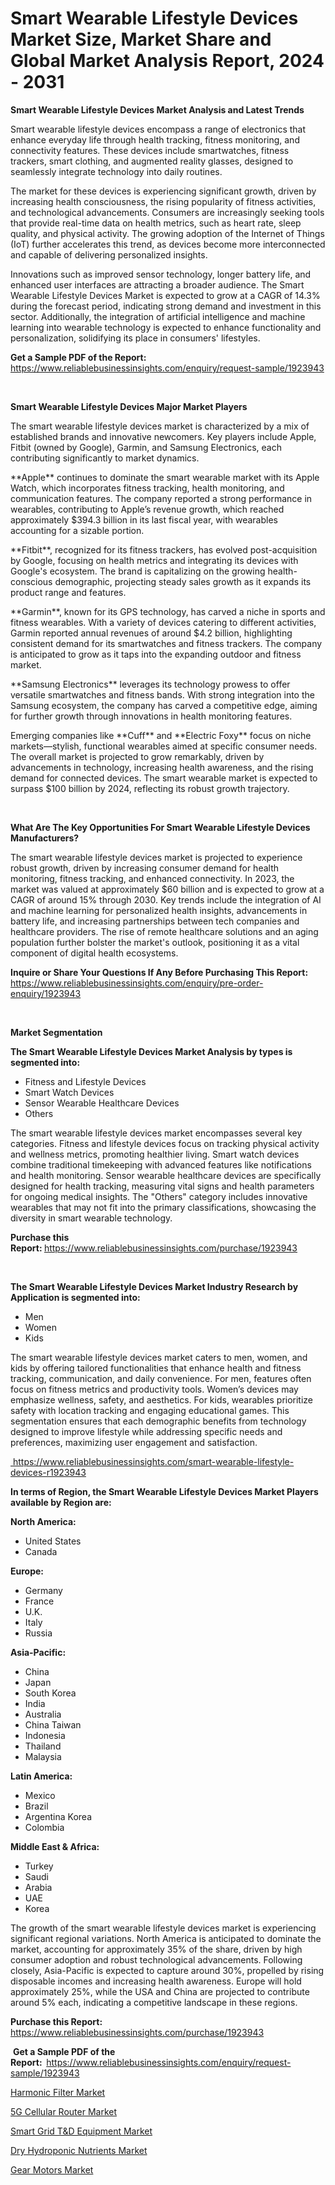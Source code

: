 <p><h1>Smart Wearable Lifestyle Devices Market Size, Market Share and Global Market Analysis Report, 2024 - 2031</h1></p><p><strong>Smart Wearable Lifestyle Devices Market Analysis and Latest Trends</strong></p>
<p><p>Smart wearable lifestyle devices encompass a range of electronics that enhance everyday life through health tracking, fitness monitoring, and connectivity features. These devices include smartwatches, fitness trackers, smart clothing, and augmented reality glasses, designed to seamlessly integrate technology into daily routines. </p><p>The market for these devices is experiencing significant growth, driven by increasing health consciousness, the rising popularity of fitness activities, and technological advancements. Consumers are increasingly seeking tools that provide real-time data on health metrics, such as heart rate, sleep quality, and physical activity. The growing adoption of the Internet of Things (IoT) further accelerates this trend, as devices become more interconnected and capable of delivering personalized insights.</p><p>Innovations such as improved sensor technology, longer battery life, and enhanced user interfaces are attracting a broader audience. The Smart Wearable Lifestyle Devices Market is expected to grow at a CAGR of 14.3% during the forecast period, indicating strong demand and investment in this sector. Additionally, the integration of artificial intelligence and machine learning into wearable technology is expected to enhance functionality and personalization, solidifying its place in consumers' lifestyles.</p></p>
<p><strong>Get a Sample PDF of the Report:&nbsp;</strong> <a href="https://www.reliablebusinessinsights.com/enquiry/request-sample/1923943?utm_campaign=1260&utm_medium=2&utm_source=Github&utm_content=ia&utm_term=24102024&utm_id=smart-wearable-lifestyle-devices">https://www.reliablebusinessinsights.com/enquiry/request-sample/1923943</a></p>
<p>&nbsp;</p>
<p><strong>Smart Wearable Lifestyle Devices Major Market Players</strong></p>
<p><p>The smart wearable lifestyle devices market is characterized by a mix of established brands and innovative newcomers. Key players include Apple, Fitbit (owned by Google), Garmin, and Samsung Electronics, each contributing significantly to market dynamics.</p><p>**Apple** continues to dominate the smart wearable market with its Apple Watch, which incorporates fitness tracking, health monitoring, and communication features. The company reported a strong performance in wearables, contributing to Apple’s revenue growth, which reached approximately $394.3 billion in its last fiscal year, with wearables accounting for a sizable portion.</p><p>**Fitbit**, recognized for its fitness trackers, has evolved post-acquisition by Google, focusing on health metrics and integrating its devices with Google's ecosystem. The brand is capitalizing on the growing health-conscious demographic, projecting steady sales growth as it expands its product range and features.</p><p>**Garmin**, known for its GPS technology, has carved a niche in sports and fitness wearables. With a variety of devices catering to different activities, Garmin reported annual revenues of around $4.2 billion, highlighting consistent demand for its smartwatches and fitness trackers. The company is anticipated to grow as it taps into the expanding outdoor and fitness market.</p><p>**Samsung Electronics** leverages its technology prowess to offer versatile smartwatches and fitness bands. With strong integration into the Samsung ecosystem, the company has carved a competitive edge, aiming for further growth through innovations in health monitoring features.</p><p>Emerging companies like **Cuff** and **Electric Foxy** focus on niche markets—stylish, functional wearables aimed at specific consumer needs. The overall market is projected to grow remarkably, driven by advancements in technology, increasing health awareness, and the rising demand for connected devices. The smart wearable market is expected to surpass $100 billion by 2024, reflecting its robust growth trajectory.</p></p>
<p>&nbsp;</p>
<p><strong>What Are The Key Opportunities For Smart Wearable Lifestyle Devices Manufacturers?</strong></p>
<p><p>The smart wearable lifestyle devices market is projected to experience robust growth, driven by increasing consumer demand for health monitoring, fitness tracking, and enhanced connectivity. In 2023, the market was valued at approximately $60 billion and is expected to grow at a CAGR of around 15% through 2030. Key trends include the integration of AI and machine learning for personalized health insights, advancements in battery life, and increasing partnerships between tech companies and healthcare providers. The rise of remote healthcare solutions and an aging population further bolster the market's outlook, positioning it as a vital component of digital health ecosystems.</p></p>
<p><strong>Inquire or Share Your Questions If Any Before Purchasing This Report:</strong> <a href="https://www.reliablebusinessinsights.com/enquiry/pre-order-enquiry/1923943?utm_campaign=1260&utm_medium=2&utm_source=Github&utm_content=ia&utm_term=24102024&utm_id=smart-wearable-lifestyle-devices">https://www.reliablebusinessinsights.com/enquiry/pre-order-enquiry/1923943</a></p>
<p>&nbsp;</p>
<p><strong>Market Segmentation</strong></p>
<p><strong>The Smart Wearable Lifestyle Devices Market Analysis by types is segmented into:</strong></p>
<p><ul><li>Fitness and Lifestyle Devices</li><li>Smart Watch Devices</li><li>Sensor Wearable Healthcare Devices</li><li>Others</li></ul></p>
<p><p>The smart wearable lifestyle devices market encompasses several key categories. Fitness and lifestyle devices focus on tracking physical activity and wellness metrics, promoting healthier living. Smart watch devices combine traditional timekeeping with advanced features like notifications and health monitoring. Sensor wearable healthcare devices are specifically designed for health tracking, measuring vital signs and health parameters for ongoing medical insights. The "Others" category includes innovative wearables that may not fit into the primary classifications, showcasing the diversity in smart wearable technology.</p></p>
<p><strong>Purchase this Report:&nbsp;</strong><a href="https://www.reliablebusinessinsights.com/purchase/1923943?utm_campaign=1260&utm_medium=2&utm_source=Github&utm_content=ia&utm_term=24102024&utm_id=smart-wearable-lifestyle-devices">https://www.reliablebusinessinsights.com/purchase/1923943</a></p>
<p>&nbsp;</p>
<p><strong>The Smart Wearable Lifestyle Devices Market Industry Research by Application is segmented into:</strong></p>
<p><ul><li>Men</li><li>Women</li><li>Kids</li></ul></p>
<p><p>The smart wearable lifestyle devices market caters to men, women, and kids by offering tailored functionalities that enhance health and fitness tracking, communication, and daily convenience. For men, features often focus on fitness metrics and productivity tools. Women’s devices may emphasize wellness, safety, and aesthetics. For kids, wearables prioritize safety with location tracking and engaging educational games. This segmentation ensures that each demographic benefits from technology designed to improve lifestyle while addressing specific needs and preferences, maximizing user engagement and satisfaction.</p></p>
<p><a href="https://www.reliablebusinessinsights.com/smart-wearable-lifestyle-devices-r1923943?utm_campaign=1260&utm_medium=2&utm_source=Github&utm_content=ia&utm_term=24102024&utm_id=smart-wearable-lifestyle-devices">&nbsp;https://www.reliablebusinessinsights.com/smart-wearable-lifestyle-devices-r1923943</a></p>
<p><strong>In terms of Region, the Smart Wearable Lifestyle Devices Market Players available by Region are:</strong></p>
<p>
    <p> <strong> North America: </strong>
        <ul>
            <li>United States</li>
            <li>Canada</li>
        </ul>
        </p> 
    <p> <strong> Europe: </strong>
        <ul>
            <li>Germany</li>
            <li>France</li>
            <li>U.K.</li>
            <li>Italy</li>
            <li>Russia</li>
        </ul>
        </p> 
    <p> <strong> Asia-Pacific: </strong>
        <ul>
            <li>China</li>
            <li>Japan</li>
            <li>South Korea</li>
            <li>India</li>
            <li>Australia</li>
            <li>China Taiwan</li>
            <li>Indonesia</li>
            <li>Thailand</li>
            <li>Malaysia</li>
        </ul>
        </p> 
    <p> <strong> Latin America: </strong>
        <ul>
            <li>Mexico</li>
            <li>Brazil</li>
            <li>Argentina Korea</li>
            <li>Colombia</li>
        </ul>
        </p> 
    <p> <strong> Middle East & Africa: </strong>
        <ul>
            <li>Turkey</li>
            <li>Saudi</li>
            <li>Arabia</li>
            <li>UAE</li>
            <li>Korea</li>
        </ul>
    </p>
    </p>
<p><p>The growth of the smart wearable lifestyle devices market is experiencing significant regional variations. North America is anticipated to dominate the market, accounting for approximately 35% of the share, driven by high consumer adoption and robust technological advancements. Following closely, Asia-Pacific is expected to capture around 30%, propelled by rising disposable incomes and increasing health awareness. Europe will hold approximately 25%, while the USA and China are projected to contribute around 5% each, indicating a competitive landscape in these regions.</p></p>
<p><strong>Purchase this Report: </strong><a href="https://www.reliablebusinessinsights.com/purchase/1923943?utm_campaign=1260&utm_medium=2&utm_source=Github&utm_content=ia&utm_term=24102024&utm_id=smart-wearable-lifestyle-devices">https://www.reliablebusinessinsights.com/purchase/1923943</a></p>
<p>&nbsp;<strong>Get a Sample PDF of the Report:&nbsp;&nbsp;</strong><a href="https://www.reliablebusinessinsights.com/enquiry/request-sample/1923943?utm_campaign=1260&utm_medium=2&utm_source=Github&utm_content=ia&utm_term=24102024&utm_id=smart-wearable-lifestyle-devices">https://www.reliablebusinessinsights.com/enquiry/request-sample/1923943</a></p>
<p><strong></strong></p>
<p><p><a href="https://issuu.com/reportprime-2/docs/harmonic-filter-market-size-2030.pp_3fa3a54945c512?utm_campaign=1260&utm_medium=2&utm_source=Github&utm_content=ia&utm_term=24102024&utm_id=smart-wearable-lifestyle-devices">Harmonic Filter Market</a></p><p><a href="https://www.linkedin.com/pulse/global-5g-cellular-router-market-focus-product-type-industrial-sybxe?utm_campaign=1260&utm_medium=2&utm_source=Github&utm_content=ia&utm_term=24102024&utm_id=smart-wearable-lifestyle-devices">5G Cellular Router Market</a></p><p><a href="https://github.com/dowsegmspivadlk/Market-Research-Report-List-1/blob/main/smart-grid-td-equipment-market.md?utm_campaign=1260&utm_medium=2&utm_source=Github&utm_content=ia&utm_term=24102024&utm_id=smart-wearable-lifestyle-devices">Smart Grid T&D Equipment Market</a></p><p><a href="https://medium.com/@angilauio/dry-hydroponic-nutrients-market-investigation-industry-evolution-and-forecast-till-2031-2133f414fc26?postPublishedType=repub&utm_campaign=1260&utm_medium=2&utm_source=Github&utm_content=ia&utm_term=24102024&utm_id=smart-wearable-lifestyle-devices">Dry Hydroponic Nutrients Market</a></p><p><a href="https://issuu.com/reportprime-2/docs/gear-motors-market-size-2030.pptx_963a04519f9dc1?utm_campaign=1260&utm_medium=2&utm_source=Github&utm_content=ia&utm_term=24102024&utm_id=smart-wearable-lifestyle-devices">Gear Motors Market</a></p></p>